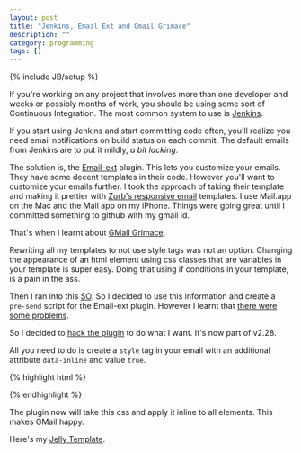 ```yaml
---
layout: post
title: "Jenkins, Email Ext and Gmail Grimace"
description: ""
category: programming
tags: []
---
```

{% include JB/setup %}

If you're working on any project that involves more than one developer and 
weeks or possibly months of work, you should be using some sort of Continuous 
Integration. The most common system to use is 
[Jenkins](http://jenkins-ci.org/).

If you start using Jenkins and start committing code often, you'll realize you
need email notifications on build status on each commit. The default emails 
from Jenkins are to put it mildly, *a bit lacking*.

The solution is, the 
[Email-ext](https://wiki.jenkins-ci.org/display/JENKINS/Email-ext+plugin)
plugin. This lets you customize your emails. They have some decent templates 
in their code. However you'll want to customize your emails further. I took 
the approach of taking their template and making it prettier with 
[Zurb's responsive email](http://www.zurb.com/playground/responsive-email-templates)
templates. I use Mail.app on the Mac and the Mail app on my iPhone. Things 
were going great until I committed something to github with my gmail id.

That's when I learnt about 
[GMail Grimace](http://www.flickr.com/groups/project-gmail-grimace/).

Rewriting all my templates to not use style tags was not an option. Changing 
the appearance of an html element using css classes that are variables in your 
template is super easy. Doing that using if conditions in your template, is a 
pain in the ass.

Then I ran into this [SO](http://stackoverflow.com/questions/4521557/automatically-convert-style-sheets-to-inline-style).
So I decided to use this information and create a `pre-send` script for the 
Email-ext plugin. However I learnt that [there were some problems](https://groups.google.com/forum/?fromgroups=#!topic/jenkinsci-users/Avme-hTCeDs).

So I decided to [hack the plugin](https://github.com/jenkinsci/email-ext-plugin/pull/60) to do what I want. It's now part of v2.28.

All you need to do is create a `style` tag in your email with an additional
attribute `data-inline` and value `true`.

{% highlight html %}
<style type="text/css" data-inline="true">
  div.good {
  	background-color: blue;
  }
  div.bad {
  	background-color: red;
  }
</style>
<style type="text/css">
  ... more styles ...
</style>
{% endhighlight %}

The plugin now will take this css and apply it inline to all elements. This
makes GMail happy.

Here's my [Jelly Template](https://gist.github.com/rahulsom/5125421).
<script src="https://gist.github.com/rahulsom/5125421.js">Gist comes here</script>
